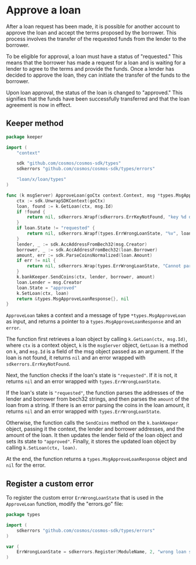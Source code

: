 # Approve a loan

After a loan request has been made, it is possible for another account to
approve the loan and accept the terms proposed by the borrower. This process
involves the transfer of the requested funds from the lender to the borrower.

To be eligible for approval, a loan must have a status of "requested." This
means that the borrower has made a request for a loan and is waiting for a
lender to agree to the terms and provide the funds. Once a lender has decided to
approve the loan, they can initiate the transfer of the funds to the borrower.

Upon loan approval, the status of the loan is changed to "approved." This
signifies that the funds have been successfully transferred and that the loan
agreement is now in effect.

## Keeper method

```go title="x/loan/keeper/msg_server_approve_loan.go"
package keeper

import (
	"context"

	sdk "github.com/cosmos/cosmos-sdk/types"
	sdkerrors "github.com/cosmos/cosmos-sdk/types/errors"

	"loan/x/loan/types"
)

func (k msgServer) ApproveLoan(goCtx context.Context, msg *types.MsgApproveLoan) (*types.MsgApproveLoanResponse, error) {
	ctx := sdk.UnwrapSDKContext(goCtx)
	loan, found := k.GetLoan(ctx, msg.Id)
	if !found {
		return nil, sdkerrors.Wrapf(sdkerrors.ErrKeyNotFound, "key %d doesn't exist", msg.Id)
	}
	if loan.State != "requested" {
		return nil, sdkerrors.Wrapf(types.ErrWrongLoanState, "%v", loan.State)
	}
	lender, _ := sdk.AccAddressFromBech32(msg.Creator)
	borrower, _ := sdk.AccAddressFromBech32(loan.Borrower)
	amount, err := sdk.ParseCoinsNormalized(loan.Amount)
	if err != nil {
		return nil, sdkerrors.Wrap(types.ErrWrongLoanState, "Cannot parse coins in loan amount")
	}
	k.bankKeeper.SendCoins(ctx, lender, borrower, amount)
	loan.Lender = msg.Creator
	loan.State = "approved"
	k.SetLoan(ctx, loan)
	return &types.MsgApproveLoanResponse{}, nil
}
```

`ApproveLoan` takes a context and a message of type `*types.MsgApproveLoan` as
input, and returns a pointer to a `types.MsgApproveLoanResponse` and an `error`.

The function first retrieves a loan object by calling `k.GetLoan(ctx, msg.Id)`,
where `ctx` is a context object, `k` is the `msgServer` object, `GetLoan` is a
method on `k`, and `msg.Id` is a field of the msg object passed as an argument.
If the loan is not found, it returns `nil` and an error wrapped with
`sdkerrors.ErrKeyNotFound`.

Next, the function checks if the loan's state is `"requested"`. If it is not, it
returns `nil` and an error wrapped with `types.ErrWrongLoanState`.

If the loan's state is `"requested"`, the function parses the addresses of the
lender and borrower from bech32 strings, and then parses the `amount` of the
loan from a string. If there is an error parsing the coins in the loan amount,
it returns `nil` and an error wrapped with `types.ErrWrongLoanState`.

Otherwise, the function calls the `SendCoins` method on the `k.bankKeeper`
object, passing it the context, the lender and borrower addresses, and the
amount of the loan. It then updates the lender field of the loan object and sets
its state to `"approved"`. Finally, it stores the updated loan object by calling
`k.SetLoan(ctx, loan)`.

At the end, the function returns a `types.MsgApproveLoanResponse` object and
`nil` for the error.

## Register a custom error

To register the custom error `ErrWrongLoanState` that is used in the
`ApproveLoan` function, modify the "errors.go" file:

```go title="x/loan/types/errors.go"
package types

import (
	sdkerrors "github.com/cosmos/cosmos-sdk/types/errors"
)

var (
	ErrWrongLoanState = sdkerrors.Register(ModuleName, 2, "wrong loan state")
)
```
